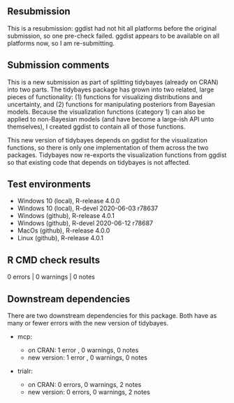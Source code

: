 ## Resubmission

This is a resubmission: ggdist had not hit all platforms before the original submission, so
one pre-check failed. ggdist appears to be available on all platforms now, so I am
re-submitting.

## Submission comments
This is a new submission as part of splitting tidybayes (already on CRAN) into two parts.
The tidybayes package has grown into two related, large pieces of functionality: (1) functions
for visualizing distributions and uncertainty, and (2) functions for manipulating posteriors
from Bayesian models. Because the visualization functions (category 1) can also be applied to
non-Bayesian models (and have become a large-ish API unto themselves), I created ggdist to
contain all of those functions.

This new version of tidybayes depends on ggdist for the visualization functions, so there
is only one implementation of them across the two packages. Tidybayes now re-exports 
the visualization functions from ggdist so that existing code that depends on tidybayes
is not affected.

## Test environments
* Windows 10 (local), R-release 4.0.0
* Windows 10 (local), R-devel 2020-06-03 r78637
* Windows (github), R-release 4.0.1
* Windows (github), R-devel 2020-06-12 r78687
* MacOs (github), R-release 4.0.0
* Linux (github), R-release 4.0.1

## R CMD check results
0 errors | 0 warnings | 0 notes

## Downstream dependencies
There are two downstream dependencies for this package. Both 
have as many or fewer errors with the new version of tidybayes.

- mcp:
  - on CRAN:     1 error , 0 warnings, 0 notes
  - new version: 1 error , 0 warnings, 0 notes

- trialr:
  - on CRAN:     0 errors, 0 warnings, 2 notes
  - new version: 0 errors, 0 warnings, 2 notes
